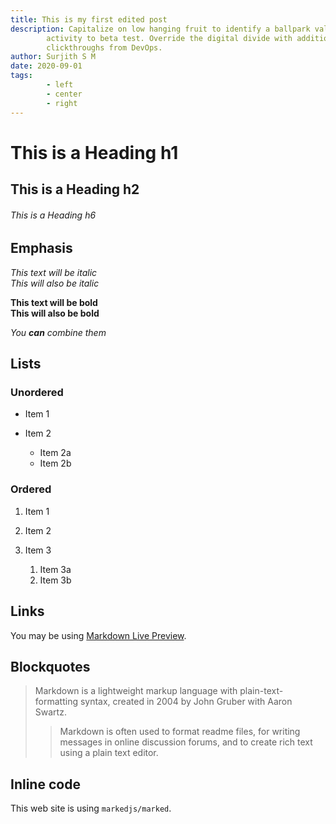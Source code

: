 ```yaml
---
title: This is my first edited post
description: Capitalize on low hanging fruit to identify a ballpark value added
        activity to beta test. Override the digital divide with additional
        clickthroughs from DevOps.
author: Surjith S M
date: 2020-09-01
tags:
        - left
        - center
        - right
---
```


# This is a Heading h1

## This is a Heading h2

###### This is a Heading h6

## Emphasis

_This text will be italic_\
_This will also be italic_

**This text will be bold**\
**This will also be bold**

_You **can** combine them_

## Lists

### Unordered

- Item 1
- Item 2

     - Item 2a
     - Item 2b

### Ordered

1. Item 1
2. Item 2
3. Item 3

      1. Item 3a
      2. Item 3b

## Links

You may be using [Markdown Live Preview](https://markdownlivepreview.com/).

## Blockquotes

> Markdown is a lightweight markup language with plain-text-formatting syntax, created in 2004 by John Gruber with Aaron Swartz.
>
> > Markdown is often used to format readme files, for writing messages in online discussion forums, and to create rich text using a plain text editor.

## Inline code

This web site is using `markedjs/marked`.
